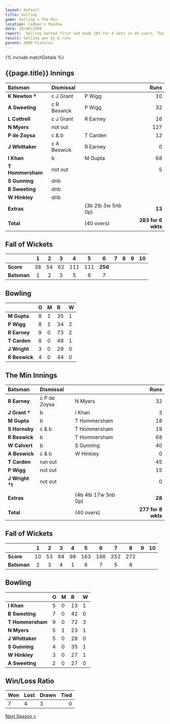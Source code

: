 ```yaml
---
layout: default
title: Selling
game: Selling v The Min
location: Cadman's Meadow
date: 20/09/2009
report:  Selling batted first and made 283 for 6 wkts in 40 overs. The Min replied with 277 for 8 wkts in 40 overs
result: Selling won by 6 runs
parent: 2009 Fixtures
---
```


{% include matchDetails %}

## {{page.title}} Innings

| Batsman | Dismissal |  | Runs |
|:---|:---|---|---:|
| **K Newton &#8224;** | c J Grant | P Wigg | 10 |
| **A Sweeting** | c R Beswick | P Wigg | 32 |
| **L Cottrell** | c J Grant | R Earney | 16 |
| **N Myers** | not out |  | 127 |
| **P de Zoysa** | c & b | T Carden | 12 |
| **J Whittaker** | c A Beswick | R Earney | 0 |
| **I Khan** | b | M Gupta | 68 |
| **T Hommersham** | not out |  | 5 |
| **S Gunning** | dnb |  |  |
| **B Sweeting** | dnb |  |  |
| **W Hinkley** | dnb |  |  |
| **Extras** | | (3b 2lb 3w 5nb 0p) | **13** |
| **Total** | | (40 overs) | **283 for 6 wkts** |

## Fall of Wickets

| | 1 | 2 | 3 | 4 | 5 | 6 | 7 | 8 | 9 | 10 |
|---|:---:|:---:|:---:|:---:|:---:|:---:|:---:|:---:|:---:|:---:|
| **Score** | 38 | 54 | 62 | 111 | 111 | **256** |  |  |  |  |
| **Batsman** | 1 | 2 | 3 | 5 | 6 | 7 |  |  |  |  |

## Bowling

| | O | M | R | W |
|---|:---|:---|:---|:---|
| **M Gupta** | 8 | 1 | 35 | 1 |
| **P Wigg** | 8 | 1 | 34 | 2 |
| **R Earney** | 9 | 0 | 73 | 2 |
| **T Carden** | 8 | 0 | 48 | 1 |
| **J Wright** | 3 | 0 | 29 | 0 |
| **R Beswick** | 4 | 0 | 44 | 0 |

## The Min Innings

| Batsman | Dismissal |  | Runs |
|:---|:---|---|---:|
| **R Earney** | c P de Zoysa | N Myers | 32 |
| **J Grant &#8224;** | b | I Khan | 3 |
| **M Gupta** | b | T Hommersham | 18 |
| **S Hornsby** | c & b | T Hommersham | 19 |
| **R Beswick** | b | T Hommersham | 68 |
| **W Calvert** | b | S Gunning | 40 |
| **A Beswick** | c & b | W Hinkley | 0 |
| **T Carden** | run out |  | 45 |
| **P Wigg** | not out |  | 15 |
| **J Wright &#42;t** | not out |  | 0 |
|  |  |  |  |
| **Extras** | | (4b 4lb 17w 3nb 0p) | **28** |
| **Total** | | (40 overs) | **277 for 8 wkts** |

## Fall of Wickets

| | 1 | 2 | 3 | 4 | 5 | 6 | 7 | 8 | 9 | 10 |
|---|:---:|:---:|:---:|:---:|:---:|:---:|:---:|:---:|:---:|:---:|
| **Score** | 10 | 53 | 84 | 98 | 163 | 166 | 252 | 272 |  |  |
| **Batsman** | 2 | 3 | 4 | 1 | 6 | 7 | 5 | 8 |  |  |

## Bowling

| | O | M | R | W |
|---|:---|:---|:---|:---|
| **I Khan** | 5 | 0 | 13 | 1 |
| **B Sweeting** | 7 | 0 | 42 | 0 |
| **T Hommersham** | 9 | 0 | 72 | 3 |
| **N Myers** | 5 | 1 | 23 | 1 |
| **J Whittaker** | 5 | 0 | 28 | 0 |
| **S Gunning** | 4 | 0 | 35 | 1 |
| **W Hinkley** | 3 | 0 | 27 | 1 |
| **A Sweeting** | 2 | 0 | 27 | 0 |

## Win/Loss Ratio

| Won | Lost | Drawn | Tied |
|:---|:---|:---|---:|
| 7 | 4 | 3 | 0 |

[Next Season >](2010)